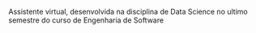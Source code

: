 Assistente virtual, desenvolvida na disciplina de Data Science no ultimo semestre do curso de Engenharia de Software
